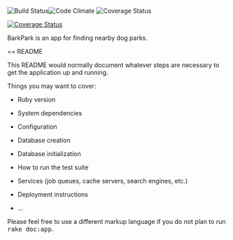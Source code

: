 ![Build Status](https://codeship.com/projects/c8d40b10-0af6-0133-06fa-7a3dfede6987/status?branch=master)![Code Climate](https://codeclimate.com/github/rovaira/bark_park.png) ![Coverage Status](https://coveralls.io/repos/rovaira/bark_park/badge.png)

[![Coverage Status](https://coveralls.io/repos/rovaira/bark_park/badge.svg?branch=master&service=github)](https://coveralls.io/github/rovaira/bark_park?branch=master)

BarkPark is an app for finding nearby dog parks.

== README

This README would normally document whatever steps are necessary to get the
application up and running.

Things you may want to cover:

* Ruby version

* System dependencies

* Configuration

* Database creation

* Database initialization

* How to run the test suite

* Services (job queues, cache servers, search engines, etc.)

* Deployment instructions

* ...


Please feel free to use a different markup language if you do not plan to run
<tt>rake doc:app</tt>.
